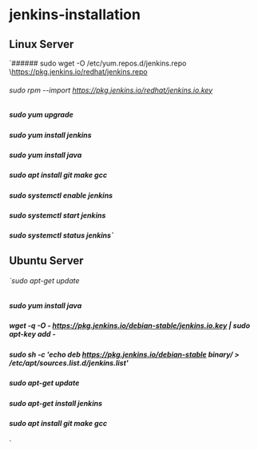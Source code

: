 # jenkins-installation

## Linux Server
`###### sudo wget -O /etc/yum.repos.d/jenkins.repo \https://pkg.jenkins.io/redhat/jenkins.repo
###### sudo rpm --import https://pkg.jenkins.io/redhat/jenkins.io.key
##### sudo yum upgrade
##### sudo yum install jenkins
##### sudo yum install java
##### sudo apt install git make gcc 
##### sudo systemctl enable jenkins
##### sudo systemctl start jenkins
##### sudo systemctl status jenkins`


## Ubuntu Server
###### `sudo apt-get update
#####  sudo yum install java
#####  wget -q -O - https://pkg.jenkins.io/debian-stable/jenkins.io.key | sudo apt-key add -
##### sudo sh -c 'echo deb https://pkg.jenkins.io/debian-stable binary/ > /etc/apt/sources.list.d/jenkins.list'
##### sudo apt-get update
##### sudo apt-get install jenkins
##### sudo apt install git make gcc 
`
